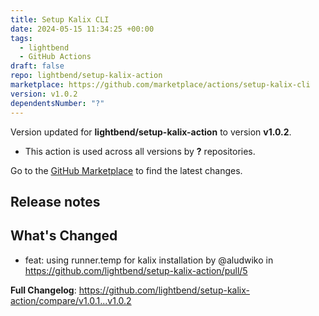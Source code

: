 ```yaml
---
title: Setup Kalix CLI
date: 2024-05-15 11:34:25 +00:00
tags:
  - lightbend
  - GitHub Actions
draft: false
repo: lightbend/setup-kalix-action
marketplace: https://github.com/marketplace/actions/setup-kalix-cli
version: v1.0.2
dependentsNumber: "?"
---
```



Version updated for **lightbend/setup-kalix-action** to version **v1.0.2**.
- This action is used across all versions by **?** repositories.

Go to the [GitHub Marketplace](https://github.com/marketplace/actions/setup-kalix-cli) to find the latest changes.

## Release notes

## What's Changed
* feat: using runner.temp for kalix installation by @aludwiko in https://github.com/lightbend/setup-kalix-action/pull/5


**Full Changelog**: https://github.com/lightbend/setup-kalix-action/compare/v1.0.1...v1.0.2
